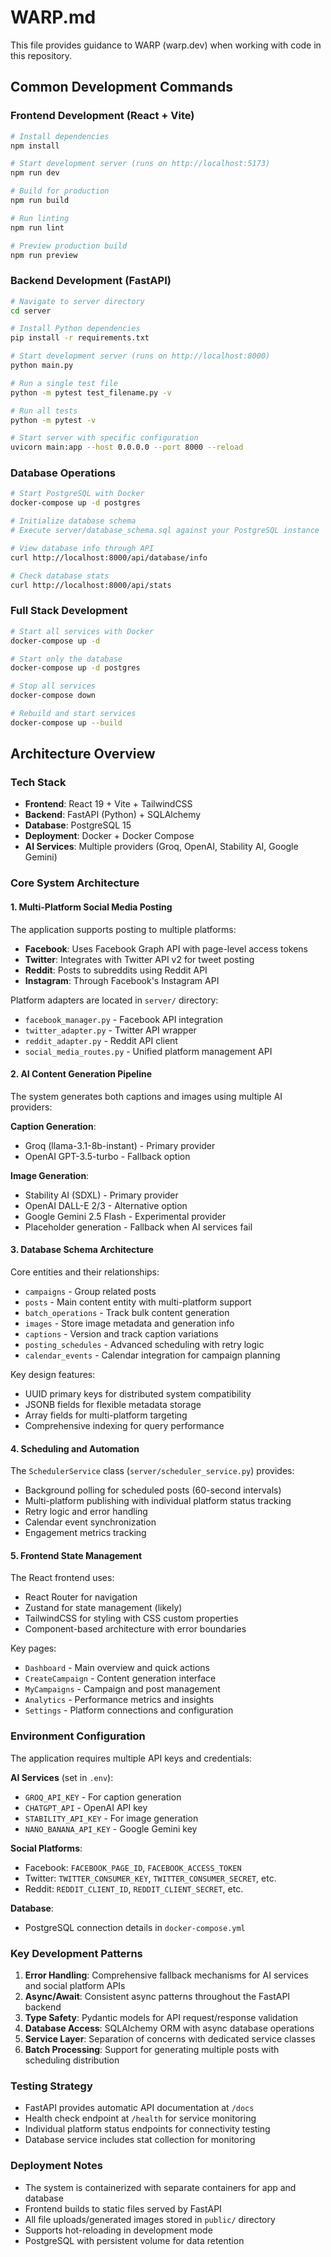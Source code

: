 # WARP.md

This file provides guidance to WARP (warp.dev) when working with code in this repository.

## Common Development Commands

### Frontend Development (React + Vite)
```bash
# Install dependencies
npm install

# Start development server (runs on http://localhost:5173)
npm run dev

# Build for production
npm run build

# Run linting
npm run lint

# Preview production build
npm run preview
```

### Backend Development (FastAPI)
```bash
# Navigate to server directory
cd server

# Install Python dependencies
pip install -r requirements.txt

# Start development server (runs on http://localhost:8000)
python main.py

# Run a single test file
python -m pytest test_filename.py -v

# Run all tests
python -m pytest -v

# Start server with specific configuration
uvicorn main:app --host 0.0.0.0 --port 8000 --reload
```

### Database Operations
```bash
# Start PostgreSQL with Docker
docker-compose up -d postgres

# Initialize database schema
# Execute server/database_schema.sql against your PostgreSQL instance

# View database info through API
curl http://localhost:8000/api/database/info

# Check database stats
curl http://localhost:8000/api/stats
```

### Full Stack Development
```bash
# Start all services with Docker
docker-compose up -d

# Start only the database
docker-compose up -d postgres

# Stop all services
docker-compose down

# Rebuild and start services
docker-compose up --build
```

## Architecture Overview

### Tech Stack
- **Frontend**: React 19 + Vite + TailwindCSS
- **Backend**: FastAPI (Python) + SQLAlchemy
- **Database**: PostgreSQL 15
- **Deployment**: Docker + Docker Compose
- **AI Services**: Multiple providers (Groq, OpenAI, Stability AI, Google Gemini)

### Core System Architecture

#### 1. Multi-Platform Social Media Posting
The application supports posting to multiple platforms:
- **Facebook**: Uses Facebook Graph API with page-level access tokens
- **Twitter**: Integrates with Twitter API v2 for tweet posting
- **Reddit**: Posts to subreddits using Reddit API
- **Instagram**: Through Facebook's Instagram API

Platform adapters are located in `server/` directory:
- `facebook_manager.py` - Facebook API integration
- `twitter_adapter.py` - Twitter API wrapper  
- `reddit_adapter.py` - Reddit API client
- `social_media_routes.py` - Unified platform management API

#### 2. AI Content Generation Pipeline
The system generates both captions and images using multiple AI providers:

**Caption Generation**:
- Groq (llama-3.1-8b-instant) - Primary provider
- OpenAI GPT-3.5-turbo - Fallback option

**Image Generation**:
- Stability AI (SDXL) - Primary provider
- OpenAI DALL-E 2/3 - Alternative option
- Google Gemini 2.5 Flash - Experimental provider
- Placeholder generation - Fallback when AI services fail

#### 3. Database Schema Architecture
Core entities and their relationships:
- `campaigns` - Group related posts
- `posts` - Main content entity with multi-platform support
- `batch_operations` - Track bulk content generation
- `images` - Store image metadata and generation info
- `captions` - Version and track caption variations
- `posting_schedules` - Advanced scheduling with retry logic
- `calendar_events` - Calendar integration for campaign planning

Key design features:
- UUID primary keys for distributed system compatibility
- JSONB fields for flexible metadata storage
- Array fields for multi-platform targeting
- Comprehensive indexing for query performance

#### 4. Scheduling and Automation
The `SchedulerService` class (`server/scheduler_service.py`) provides:
- Background polling for scheduled posts (60-second intervals)
- Multi-platform publishing with individual platform status tracking
- Retry logic and error handling
- Calendar event synchronization
- Engagement metrics tracking

#### 5. Frontend State Management
The React frontend uses:
- React Router for navigation
- Zustand for state management (likely)
- TailwindCSS for styling with CSS custom properties
- Component-based architecture with error boundaries

Key pages:
- `Dashboard` - Main overview and quick actions
- `CreateCampaign` - Content generation interface  
- `MyCampaigns` - Campaign and post management
- `Analytics` - Performance metrics and insights
- `Settings` - Platform connections and configuration

### Environment Configuration

The application requires multiple API keys and credentials:

**AI Services** (set in `.env`):
- `GROQ_API_KEY` - For caption generation
- `CHATGPT_API` - OpenAI API key
- `STABILITY_API_KEY` - For image generation
- `NANO_BANANA_API_KEY` - Google Gemini key

**Social Platforms**:
- Facebook: `FACEBOOK_PAGE_ID`, `FACEBOOK_ACCESS_TOKEN`
- Twitter: `TWITTER_CONSUMER_KEY`, `TWITTER_CONSUMER_SECRET`, etc.
- Reddit: `REDDIT_CLIENT_ID`, `REDDIT_CLIENT_SECRET`, etc.

**Database**:
- PostgreSQL connection details in `docker-compose.yml`

### Key Development Patterns

1. **Error Handling**: Comprehensive fallback mechanisms for AI services and social platform APIs
2. **Async/Await**: Consistent async patterns throughout the FastAPI backend
3. **Type Safety**: Pydantic models for API request/response validation
4. **Database Access**: SQLAlchemy ORM with async database operations
5. **Service Layer**: Separation of concerns with dedicated service classes
6. **Batch Processing**: Support for generating multiple posts with scheduling distribution

### Testing Strategy
- FastAPI provides automatic API documentation at `/docs`
- Health check endpoint at `/health` for service monitoring
- Individual platform status endpoints for connectivity testing
- Database service includes stat collection for monitoring

### Deployment Notes
- The system is containerized with separate containers for app and database
- Frontend builds to static files served by FastAPI
- All file uploads/generated images stored in `public/` directory
- Supports hot-reloading in development mode
- PostgreSQL with persistent volume for data retention